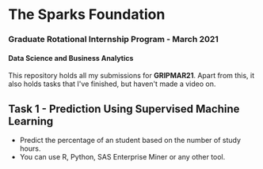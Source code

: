 # The Sparks Foundation 
### Graduate Rotational Internship Program - March 2021
#### Data Science and Business Analytics

This repository holds all my submissions for **GRIPMAR21**. Apart from this, it also holds tasks that I've finished, but haven't made a video on. 

## Task 1 - Prediction Using Supervised Machine Learning
* Predict the percentage of an student based on the number of study hours. 
* You can use R, Python, SAS Enterprise Miner or any other tool.

